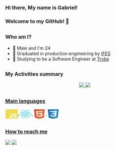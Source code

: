 ### Hi there, My name is Gabriel!

### Welcome to my GitHub! 👋

##

### Who am I?

- 👨 Male and I'm 24
- 📓 Graduated in production engineering by <a href = "https://www.ifes.edu.br/" target="_blank">IFES</a>
- 🎯 Studying to be a Software Engineer at <a href = "https://www.betrybe.com/" target="_blank">Trybe</a>

##
### My Activities summary
<div align="center">
  <a href="https://github.com/rafaballerini">
  <img height="180em" src="https://github-readme-stats.vercel.app/api?username=GabrielFMPinheiro&show_icons=true&theme=dracula&include_all_commits=true&count_private=true"/>
  <img height="180em" src="https://github-readme-stats.vercel.app/api/top-langs/?username=GabrielFMPinheiro&layout=compact&langs_count=7&theme=dracula"/>
</div>
  
##
 ### Main languages
<div style="display: inline_block">
  <img align="center" alt="gabriel-Js" height="30" width="40" src="https://raw.githubusercontent.com/devicons/devicon/master/icons/javascript/javascript-plain.svg">
  <img align="center" alt="gabriel-React" height="30" width="40" src="https://raw.githubusercontent.com/devicons/devicon/master/icons/react/react-original.svg">
  <img align="center" alt="gabriel-HTML" height="30" width="40" src="https://raw.githubusercontent.com/devicons/devicon/master/icons/html5/html5-original.svg">
  <img align="center" alt="gabriel-CSS" height="30" width="40" src="https://raw.githubusercontent.com/devicons/devicon/master/icons/css3/css3-original.svg">
</div>
  
 ##
 
### How to reach me
<div> 
  <a href = "mailto:g.felippe5965@gmail.com"><img src="https://img.shields.io/badge/-Gmail-%23333?style=for-the-badge&logo=gmail&logoColor=white" target="_blank"></a>
  <a href="https://www.linkedin.com/in/gabrielfmpinheiro/" target="_blank"><img src="https://img.shields.io/badge/-LinkedIn-%230077B5?style=for-the-badge&logo=linkedin&logoColor=white" target="_blank"></a> 


